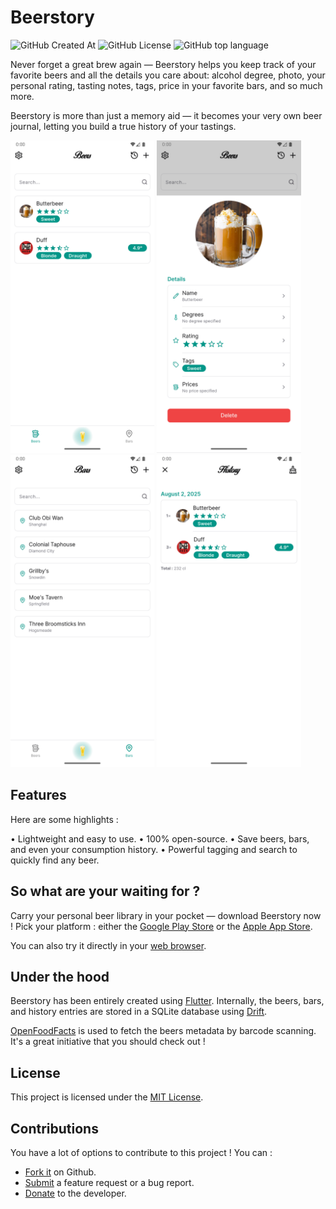 # Beerstory

![GitHub Created At](https://img.shields.io/github/created-at/Skyost/Beerstory)
![GitHub License](https://img.shields.io/github/license/Skyost/Beerstory)
![GitHub top language](https://img.shields.io/github/languages/top/Skyost/Beerstory)

Never forget a great brew again — Beerstory helps you keep track of your favorite beers and all the details you care about: alcohol degree, photo, your personal rating, tasting notes, tags, price in your favorite bars, and so much more.

Beerstory is more than just a memory aid — it becomes your very own beer journal, letting you build a true history of your tastings.

<img src="https://github.com/Skyost/Beerstory/blob/main/screenshots/1.png" height="500" alt="Screenshot 1">
<img src="https://github.com/Skyost/Beerstory/blob/main/screenshots/2.png" height="500" alt="Screenshot 2">
<img src="https://github.com/Skyost/Beerstory/blob/main/screenshots/3.png" height="500" alt="Screenshot 3">
<img src="https://github.com/Skyost/Beerstory/blob/main/screenshots/4.png" height="500" alt="Screenshot 4">

## Features

Here are some highlights :

• Lightweight and easy to use.
• 100% open-source.
• Save beers, bars, and even your consumption history.
• Powerful tagging and search to quickly find any beer.

## So what are your waiting for ?

Carry your personal beer library in your pocket — download Beerstory now ! Pick your platform :
either the [Google Play Store](https://play.google.com/store/apps/details?id=fr.skyost.beerstory) or the
[Apple App Store](https://itunes.apple.com/app/id1491556149).

You can also try it directly in your [web browser](https://skyost.github.io/Beerstory).

## Under the hood

Beerstory has been entirely created using [Flutter](https://flutter.dev). Internally, the beers, bars, and
history entries are stored in a SQLite database using [Drift](https://drift.simonbinder.eu/setup/).

[OpenFoodFacts](https://openfoodfacts.org) is used to fetch the beers metadata by barcode scanning.
It's a great initiative that you should check out !

## License

This project is licensed under the [MIT License](https://github.com/Skyost/Beerstory/blob/main/LICENSE).

## Contributions

You have a lot of options to contribute to this project ! You can :

* [Fork it](https://github.com/Skyost/Beerstory/fork) on Github.
* [Submit](https://github.com/Skyost/Beerstory/issues/new/choose) a feature request or a bug report.
* [Donate](https://paypal.me/Skyost) to the developer.

